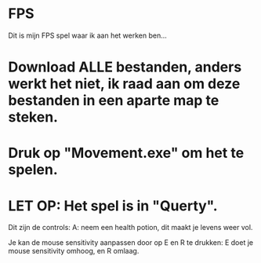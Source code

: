 # FPS

Dit is mijn FPS spel waar ik aan het werken ben...

# Download ALLE bestanden, anders werkt het niet, ik raad aan om deze bestanden in een aparte map te steken.
# Druk op "Movement.exe" om het te spelen.
# LET OP: Het spel is in "Querty".

Dit zijn de controls:
A: neem een health potion, dit maakt je levens weer vol.
 
Je kan de mouse sensitivity aanpassen door op E en R te drukken: E doet je mouse sensitivity omhoog, en R omlaag.
